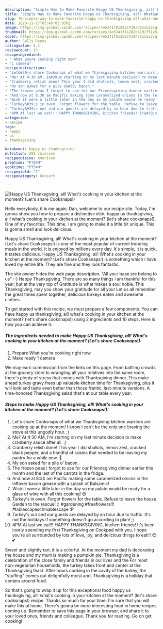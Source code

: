 ```yaml
---
description: "Simple Way to Make Favorite Happy US Thanksgiving, all! What&amp;#39;s cooking in your kitchen at the moment? (Let&amp;#39;s share Cooksnaps!)"
title: "Simple Way to Make Favorite Happy US Thanksgiving, all! What&amp;#39;s cooking in your kitchen at the moment? (Let&amp;#39;s share Cooksnaps!)"
slug: 76-simple-way-to-make-favorite-happy-us-thanksgiving-all-what-and-39-s-cooking-in-your-kitchen-at-the-moment-let-and-39-s-share-cooksnaps
date: 2020-11-17T05:40:03.836Z
image: https://img-global.cpcdn.com/recipes/4e5341f81282c419/751x532cq70/happy-us-thanksgiving-all-whats-cooking-in-your-kitchen-at-the-moment-lets-share-cooksnaps-recipe-main-photo.jpg
thumbnail: https://img-global.cpcdn.com/recipes/4e5341f81282c419/751x532cq70/happy-us-thanksgiving-all-whats-cooking-in-your-kitchen-at-the-moment-lets-share-cooksnaps-recipe-main-photo.jpg
cover: https://img-global.cpcdn.com/recipes/4e5341f81282c419/751x532cq70/happy-us-thanksgiving-all-whats-cooking-in-your-kitchen-at-the-moment-lets-share-cooksnaps-recipe-main-photo.jpg
author: Sally Reyes
ratingvalue: 4.1
reviewcount: 13
recipeingredient:
- " What youre cooking right now"
- "1 camera"
recipeinstructions:
- "Let&#39;s share Cooksnaps of what we Thanksgiving kitchen warriors are cooking up at the moment! I know I can&#39;t be the only one braving the stove at this ungodly hour. ;)"
- "Me? At 4:30 AM, I&#39;m starting on my last minute decision to make cranberry sauce after all. ;)"
- "Cranberry relish done! This year I did shallots, lemon zest, cracked black pepper, and a handful of raisins that needed to be leaving my pantry for a while now. 😬"
- "My son asked for a pile o&#39; bacon."
- "The frozen peas I forgot to use for our Friendsgiving dinner earlier this month and the last of the carrots in the fridge."
- "And now at 8:30 am Pacific making some caramelized onions in the leftover bacon grease with a splash of Balsamic!"
- "Wish it were a little later in the day so my palate would be ready for a glass of wine with all this cooking! 😊"
- "Turkey&#39;s in oven. Forgot flowers for the table. Refuse to leave the house. Garden to the rescue! :) #gardening #freeflowers!!! #tablescapeschmablescape :P"
- "Turkey&#39;s out and our guests are delayed by an hour due to traffic. It&#39;s not the holidays if something doesn&#39;t go according to plan! ;)"
- "4PM At last we eat!!! HAPPY THANKSGIVING, kitchen friends! It&#39;s been lovely spending my first Thanksgiving on Cookpad with you. I hope you&#39;re all surrounded by lots of love, joy, and delicious things to eat!!! 😊💕"
categories:
- Recipe
tags:
- happy
- us
- thanksgiving

katakunci: happy us thanksgiving 
nutrition: 281 calories
recipecuisine: American
preptime: "PT40M"
cooktime: "PT54M"
recipeyield: "2"
recipecategory: Dessert

---
```



![Happy US Thanksgiving, all! What&#39;s cooking in your kitchen at the moment? (Let&#39;s share Cooksnaps!)](https://img-global.cpcdn.com/recipes/4e5341f81282c419/751x532cq70/happy-us-thanksgiving-all-whats-cooking-in-your-kitchen-at-the-moment-lets-share-cooksnaps-recipe-main-photo.jpg)

Hello everybody, it is me again, Dan, welcome to our recipe site. Today, I'm gonna show you how to prepare a distinctive dish, happy us thanksgiving, all! what&#39;s cooking in your kitchen at the moment? (let&#39;s share cooksnaps!). One of my favorites. This time, I am going to make it a little bit unique. This is gonna smell and look delicious.

Happy US Thanksgiving, all! What&#39;s cooking in your kitchen at the moment? (Let&#39;s share Cooksnaps!) is one of the most popular of current trending meals in the world. It is enjoyed by millions every day. It's simple, it is quick, it tastes delicious. Happy US Thanksgiving, all! What&#39;s cooking in your kitchen at the moment? (Let&#39;s share Cooksnaps!) is something which I have loved my entire life. They are fine and they look fantastic.

The site owner hides the web page description. &#34;All your base are belong to us&#34; :-) Happy Thanksgiving. There are so many things I am thankful for this year, but at the very top of Gratitude is what makes a soul noble. This Thanksgiving, may you show your gratitude for all your Let us all remember the great times spent together, delicious turkeys eaten and awesome clothes.


To get started with this recipe, we must prepare a few components. You can have happy us thanksgiving, all! what&#39;s cooking in your kitchen at the moment? (let&#39;s share cooksnaps!) using 2 ingredients and 10 steps. Here is how you can achieve it.

<!--inarticleads1-->

##### The ingredients needed to make Happy US Thanksgiving, all! What&#39;s cooking in your kitchen at the moment? (Let&#39;s share Cooksnaps!):

1. Prepare  What you&#39;re cooking right now
1. Make ready 1 camera


We may earn commission from the links on this page. From battling crowds at the grocery store to wrangling all your relatives into the same room, there&#39;s plenty of stress that comes with Thanksgiving dinner. This make-ahead turkey gravy frees up valuable kitchen time for Thanksgiving, plus it will look and taste even better than those frantic, last-minute versions. A time-honored Thanksgiving salad that&#39;s at our table every year. 

<!--inarticleads2-->

##### Steps to make Happy US Thanksgiving, all! What&#39;s cooking in your kitchen at the moment? (Let&#39;s share Cooksnaps!):

1. Let&#39;s share Cooksnaps of what we Thanksgiving kitchen warriors are cooking up at the moment! I know I can&#39;t be the only one braving the stove at this ungodly hour. ;)
1. Me? At 4:30 AM, I&#39;m starting on my last minute decision to make cranberry sauce after all. ;)
1. Cranberry relish done! This year I did shallots, lemon zest, cracked black pepper, and a handful of raisins that needed to be leaving my pantry for a while now. 😬
1. My son asked for a pile o&#39; bacon.
1. The frozen peas I forgot to use for our Friendsgiving dinner earlier this month and the last of the carrots in the fridge.
1. And now at 8:30 am Pacific making some caramelized onions in the leftover bacon grease with a splash of Balsamic!
1. Wish it were a little later in the day so my palate would be ready for a glass of wine with all this cooking! 😊
1. Turkey&#39;s in oven. Forgot flowers for the table. Refuse to leave the house. Garden to the rescue! :) #gardening #freeflowers!!! #tablescapeschmablescape :P
1. Turkey&#39;s out and our guests are delayed by an hour due to traffic. It&#39;s not the holidays if something doesn&#39;t go according to plan! ;)
1. 4PM At last we eat!!! HAPPY THANKSGIVING, kitchen friends! It&#39;s been lovely spending my first Thanksgiving on Cookpad with you. I hope you&#39;re all surrounded by lots of love, joy, and delicious things to eat!!! 😊💕


Sweet and slightly tart, it is a colorful. At the moment my dad is decorating the house and my mum is making a pumpkin pie. Thanksgiving is a celebration of the close family and friends in our lives and the For most non-vegetarian households, the turkey takes front and center at the Thanksgiving feast. After hours cooking in the cavity of the turkey, the &#34;stuffing&#34; comes out delightfully moist and. Thanksgiving is a holiday that centers around food. 

So that's going to wrap it up for this exceptional food happy us thanksgiving, all! what&#39;s cooking in your kitchen at the moment? (let&#39;s share cooksnaps!) recipe. Thanks so much for your time. I'm sure that you will make this at home. There's gonna be more interesting food in home recipes coming up. Remember to save this page in your browser, and share it to your loved ones, friends and colleague. Thank you for reading. Go on get cooking!
